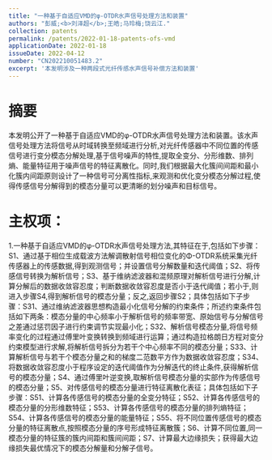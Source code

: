 ```yaml
---
title: "一种基于自适应VMD的φ-OTDR水声信号处理方法和装置"
authors: "彭威;<b>刘泽超</b>;王皓;马玲梅;饶云江."
collection: patents
permalink: /patents/2022-01-18-patents-ofs-vmd
applicationDate: 2022-01-18
issueDate: 2022-04-12
number: "CN202210051483.2"
excerpt: '本发明涉及一种两段式光纤传感水声信号补偿方法和装置'
---
```

# 摘要

本发明公开了一种基于自适应VMD的φ-OTDR水声信号处理方法和装置。该水声信号处理方法将信号从时域转换至频域进行分析,对光纤传感器中不同位置的传感信号进行变分模态分解处理,基于信号噪声的特性,提取全变分、分形维数、排列熵、能量特征用于噪声信号的特征离散化。同时,我们根据最大化簇间间距和最小化簇内间距原则设计了一种信号可分离性指标,来观测和优化变分模态分解过程,使得传感信号分解得到的模态分量可以更清晰的划分噪声和目标信号。

# 主权项：

1.一种基于自适应VMD的φ-OTDR水声信号处理方法,其特征在于,包括如下步骤：S1、通过基于相位生成载波方法解调散射信号相位变化的Φ-OTDR系统采集光纤传感器上的传感数据,得到观测信号；并设置信号分解数量和迭代阈值；S2、将传感信号转换为解析信号；S3、基于维纳滤波器和混频原理对解析信号进行分解,计算分解后的数据收敛容忍度；判断数据收敛容忍度是否小于迭代阈值；若小于,则进入步骤S4,得到解析信号的模态分量；反之,返回步骤S2；具体包括如下子步骤：S31、通过维纳滤波器思想构造最小化信号分解的约束条件；所述约束条件包括如下两条：模态分量的中心频率小于解析信号的频率带宽、原始信号与分解信号之差通过惩罚因子进行约束调节实现最小化；S32、解析信号模态分量,将信号频率变化的过程通过傅里叶变换转换到频域进行运算；通过构造拉格朗日方程对变分约束模型进行求解,将解析信号拆分为若干个中心频率不同的模态分量；S33、计算解析信号与若干个模态分量之和的梯度二范数平方作为数据收敛容忍度；S34、将数据收敛容忍度小于程序设定的迭代阈值作为分解迭代的终止条件,获得解析信号的模态分量；S4、通过傅里叶逆变换,取解析信号模态分量的实部作为传感信号的模态分量；S5、对传感信号的模态分量进行特征离散化表征；具体包括如下子步骤：S51、计算各传感信号的模态分量的全变分特征；S52、计算各传感信号的模态分量的分形维数特征；S53、计算各传感信号的模态分量的排列熵特征；S54、计算各传感信号的模态分量的能量特征；S55、将不同位置传感信号的模态分量的特征离散点,按照模态分量的序号形成特征离散簇；S6、计算不同位置,同一模态分量的特征簇的簇内间距和簇间间距；S7、计算最大边缘损失；获得最大边缘损失最优情况下的模态分解量和分解子信号。
